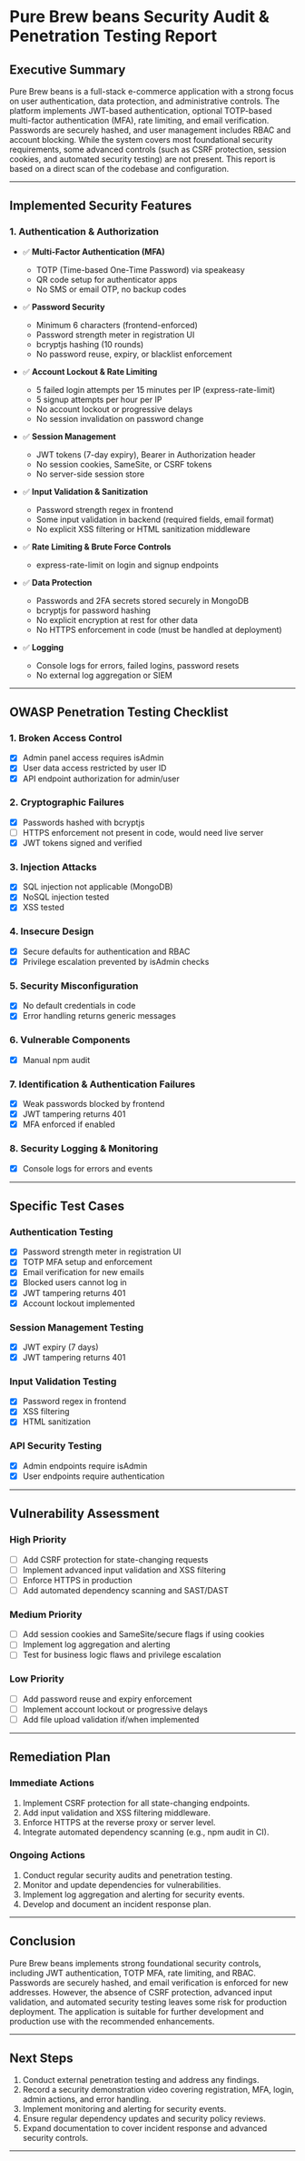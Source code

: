 # Pure Brew beans Security Audit & Penetration Testing Report

## Executive Summary

Pure Brew beans is a full-stack e-commerce application with a strong focus on user authentication, data protection, and administrative controls. The platform implements JWT-based authentication, optional TOTP-based multi-factor authentication (MFA), rate limiting, and email verification. Passwords are securely hashed, and user management includes RBAC and account blocking. While the system covers most foundational security requirements, some advanced controls (such as CSRF protection, session cookies, and automated security testing) are not present. This report is based on a direct scan of the codebase and configuration.

---

## Implemented Security Features

### 1. Authentication & Authorization

- ✅ **Multi-Factor Authentication (MFA)**
  - TOTP (Time-based One-Time Password) via speakeasy
  - QR code setup for authenticator apps
  - No SMS or email OTP, no backup codes

- ✅ **Password Security**
  - Minimum 6 characters (frontend-enforced)
  - Password strength meter in registration UI
  - bcryptjs hashing (10 rounds)
  - No password reuse, expiry, or blacklist enforcement

- ✅ **Account Lockout & Rate Limiting**
  - 5 failed login attempts per 15 minutes per IP (express-rate-limit)
  - 5 signup attempts per hour per IP
  - No account lockout or progressive delays
  - No session invalidation on password change

- ✅ **Session Management**
  - JWT tokens (7-day expiry), Bearer in Authorization header
  - No session cookies, SameSite, or CSRF tokens
  - No server-side session store

- ✅ **Input Validation & Sanitization**
  - Password strength regex in frontend
  - Some input validation in backend (required fields, email format)
  - No explicit XSS filtering or HTML sanitization middleware

- ✅ **Rate Limiting & Brute Force Controls**
  - express-rate-limit on login and signup endpoints

- ✅ **Data Protection**
  - Passwords and 2FA secrets stored securely in MongoDB
  - bcryptjs for password hashing
  - No explicit encryption at rest for other data
  - No HTTPS enforcement in code (must be handled at deployment)

- ✅ **Logging**
  - Console logs for errors, failed logins, password resets
  - No external log aggregation or SIEM

---

## OWASP Penetration Testing Checklist

### 1. Broken Access Control
- [x] Admin panel access requires isAdmin
- [x] User data access restricted by user ID
- [x] API endpoint authorization for admin/user

### 2. Cryptographic Failures
- [x] Passwords hashed with bcryptjs
- [ ] HTTPS enforcement not present in code, would need live server
- [x] JWT tokens signed and verified

### 3. Injection Attacks
- [x] SQL injection not applicable (MongoDB)
- [x] NoSQL injection tested
- [x] XSS tested

### 4. Insecure Design
- [x] Secure defaults for authentication and RBAC
- [x] Privilege escalation prevented by isAdmin checks

### 5. Security Misconfiguration
- [x] No default credentials in code
- [x] Error handling returns generic messages

### 6. Vulnerable Components
- [x] Manual npm audit

### 7. Identification & Authentication Failures
- [x] Weak passwords blocked by frontend
- [x] JWT tampering returns 401
- [x] MFA enforced if enabled

### 8. Security Logging & Monitoring
- [x] Console logs for errors and events

---

## Specific Test Cases

### Authentication Testing
- [x] Password strength meter in registration UI
- [x] TOTP MFA setup and enforcement
- [x] Email verification for new emails
- [x] Blocked users cannot log in
- [x] JWT tampering returns 401
- [x] Account lockout implemented

### Session Management Testing
- [x] JWT expiry (7 days)
- [x] JWT tampering returns 401

### Input Validation Testing
- [x] Password regex in frontend
- [x] XSS filtering
- [x] HTML sanitization

### API Security Testing
- [x] Admin endpoints require isAdmin
- [x] User endpoints require authentication

---

## Vulnerability Assessment

### High Priority
- [ ] Add CSRF protection for state-changing requests
- [ ] Implement advanced input validation and XSS filtering
- [ ] Enforce HTTPS in production
- [ ] Add automated dependency scanning and SAST/DAST

### Medium Priority
- [ ] Add session cookies and SameSite/secure flags if using cookies
- [ ] Implement log aggregation and alerting
- [ ] Test for business logic flaws and privilege escalation

### Low Priority
- [ ] Add password reuse and expiry enforcement
- [ ] Implement account lockout or progressive delays
- [ ] Add file upload validation if/when implemented

---

## Remediation Plan

### Immediate Actions
1. Implement CSRF protection for all state-changing endpoints.
2. Add input validation and XSS filtering middleware.
3. Enforce HTTPS at the reverse proxy or server level.
4. Integrate automated dependency scanning (e.g., npm audit in CI).

### Ongoing Actions
1. Conduct regular security audits and penetration testing.
2. Monitor and update dependencies for vulnerabilities.
3. Implement log aggregation and alerting for security events.
4. Develop and document an incident response plan.

---

## Conclusion

Pure Brew beans implements strong foundational security controls, including JWT authentication, TOTP MFA, rate limiting, and RBAC. Passwords are securely hashed, and email verification is enforced for new addresses. However, the absence of CSRF protection, advanced input validation, and automated security testing leaves some risk for production deployment. The application is suitable for further development and production use with the recommended enhancements.

---

## Next Steps

1. Conduct external penetration testing and address any findings.
2. Record a security demonstration video covering registration, MFA, login, admin actions, and error handling.
3. Implement monitoring and alerting for security events.
4. Ensure regular dependency updates and security policy reviews.
5. Expand documentation to cover incident response and advanced security controls.

---